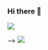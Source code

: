 ### Hi there 👋

<!--
**mahdikhatirian1996/mahdikhatirian1996** is a ✨ _special_ ✨ repository because its `README.md` (this file) appears on your GitHub profile.

Here are some ideas to get you started:

- 🔭 I’m currently working on ...
- 🌱 I’m currently learning ...
- 👯 I’m looking to collaborate on ...
- 🤔 I’m looking for help with ...
- 💬 Ask me about ...
- 📫 How to reach me: ...
- 😄 Pronouns: ...
- ⚡ Fun fact: ...
--> <img src = "https://komarev.com/ghpvc/?username=mahdikhatirian1996&color=blue&style=flat-square">
--> <img src = "https://github-readme-stats.vercel.app/api?username=anuraghazra&theme=cobalt&show_icons=true">
